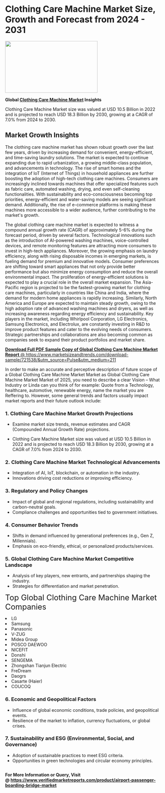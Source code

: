 <H1>Clothing Care Machine Market Size, Growth and Forecast from 2024 - 2031</H1><img class="aligncenter size-medium wp-image-584254" src="https://thirdeyenews.in/wp-content/uploads/2024/09/Global-Market-Research-300x168.jpeg" alt="" width="300" height="168" /><p><strong>Global&nbsp;<a href="https://www.marketsizeandtrends.com/download-sample/721538/&amp;utm_source=Pulse&amp;utm_medium=211">Clothing Care Machine Market</a> Insights</strong></p><p>Clothing Care Machine Market size was valued at USD 10.5 Billion in 2022 and is projected to reach USD 18.3 Billion by 2030, growing at a CAGR of 7.0% from 2024 to 2030.</p><p><h2>Market Growth Insights</h2> <p>The clothing care machine market has shown robust growth over the last few years, driven by increasing demand for convenient, energy-efficient, and time-saving laundry solutions. The market is expected to continue expanding due to rapid urbanization, a growing middle-class population, and advancements in technology. The rise of smart homes and the integration of IoT (Internet of Things) in household appliances are further boosting the adoption of high-tech clothing care machines. Consumers are increasingly inclined towards machines that offer specialized features such as fabric care, automated washing, drying, and even self-cleaning functionalities. With sustainability and eco-consciousness becoming top priorities, energy-efficient and water-saving models are seeing significant demand. Additionally, the rise of e-commerce platforms is making these machines more accessible to a wider audience, further contributing to the market's growth.</p> <p><a href="#"></a></p> <p>The global clothing care machine market is expected to witness a compound annual growth rate (CAGR) of approximately 5-6% during the forecast period, driven by several factors. Technological innovations such as the introduction of AI-powered washing machines, voice-controlled devices, and remote monitoring features are attracting more consumers to invest in high-tech appliances. Moreover, the growing emphasis on laundry efficiency, along with rising disposable incomes in emerging markets, is fueling demand for premium and innovative models. Consumer preferences are shifting toward smart appliances that not only provide better performance but also minimize energy consumption and reduce the overall environmental impact. The proliferation of energy-efficient solutions is expected to play a crucial role in the overall market expansion. The Asia-Pacific region is projected to be the fastest-growing market for clothing care machines, particularly in countries like China and India, where the demand for modern home appliances is rapidly increasing. Similarly, North America and Europe are expected to maintain steady growth, owing to the high adoption rate of advanced washing machines and dryers, as well as increasing awareness regarding energy efficiency and sustainability. Key players in the market, including Whirlpool Corporation, LG Electronics, Samsung Electronics, and Electrolux, are constantly investing in R&D to improve product features and cater to the evolving needs of consumers. Strategic partnerships and collaborations are also becoming common as companies seek to expand their product portfolios and market share. <p><a href="#"></p><p><span class=""><strong>Download Full PDF Sample Copy of Global Clothing Care Machine Market Report</strong> @ <a href="https://www.marketsizeandtrends.com/download-sample/721538/&amp;utm_source=Pulse&amp;utm_medium=211" target="_blank">https://www.marketsizeandtrends.com/download-sample/721538/&amp;utm_source=Pulse&amp;utm_medium=211</a></span></p><p>In order to make an accurate and perceptive description of future scope of a Global&nbsp;Clothing Care Machine Market Market as Global&nbsp;Clothing Care Machine Market Market of 2025, you need to describe a clear Vision &ndash; What Industry or Linda can you think of for example: Quote from a Technology, healthcare, automotive, renewable energy, name the market you are Reffering to. However, some general trends and factors usually impact market reports and their future outlook include:</p><h3>1.&nbsp;<strong>Clothing Care Machine Market Growth Projections</strong></h3><ul><li>Examine market size trends, revenue estimates and CAGR (Compounded Annual Growth Rate) projections.</li><li><p>Clothing Care Machine Market size was valued at USD 10.5 Billion in 2022 and is projected to reach USD 18.3 Billion by 2030, growing at a CAGR of 7.0% from 2024 to 2030.</p></li></ul><h3>2.&nbsp;<strong>Clothing Care Machine Market Technological Advancements</strong></h3><ul><li>Integration of AI, IoT, blockchain, or automation in the industry.</li><li>Innovations driving cost reductions or improving efficiency.</li></ul><h3>3.&nbsp;<strong>Regulatory and Policy Changes</strong></h3><ul><li>Impact of global and regional regulations, including sustainability and carbon-neutral goals.</li><li>Compliance challenges and opportunities tied to government initiatives.</li></ul><h3>4.&nbsp;<strong>Consumer Behavior Trends</strong></h3><ul><li>Shifts in demand influenced by generational preferences (e.g., Gen Z, Millennials).</li><li>Emphasis on eco-friendly, ethical, or personalized products/services.</li></ul><h3>5.&nbsp;<strong>Global Clothing Care Machine Market Competitive Landscape</strong></h3><ul><li>Analysis of key players, new entrants, and partnerships shaping the industry.</li><li>Strategies for differentiation and market penetration.</li></ul><p data-pm-slice="1 1 []"><span style="color: inherit; font-family: inherit; font-size: 25px;">Top Global Clothing Care Machine Market Companies</span></p><div class="" data-test-id=""><p><li>LG</li><li> Samsung</li><li> Panasonic</li><li> V-ZUG</li><li> Midea Group</li><li> POSCO DAEWOO</li><li> NICEFIT</li><li> Donshi</li><li> SENGEMA</li><li> Zhongshan Tianjun Electric</li><li> FreDream</li><li> Daogrs</li><li> Casarte (Haier)</li><li> COUCOQ</li></p></div><h3>6.&nbsp;<strong>Economic and Geopolitical Factors</strong></h3><ul><li>Influence of global economic conditions, trade policies, and geopolitical events.</li><li>Resilience of the market to inflation, currency fluctuations, or global crises.</li></ul><h3>7.&nbsp;<strong>Sustainability and ESG (Environmental, Social, and Governance)</strong></h3><ul><li>Adoption of sustainable practices to meet ESG criteria.</li><li>Opportunities in green technologies and circular economy principles.</li></ul><h2><strong style="font-size: 14px;">For More Information or Query, Visit @&nbsp;</strong><a style="background-color: #ffffff; font-size: 14px;" href="https://www.marketsizeandtrends.com/report/clothing-care-machine-market/" target="_blank">https://www.verifiedmarketreports.com/product/airport-passenger-boarding-bridge-market</a></h2>
